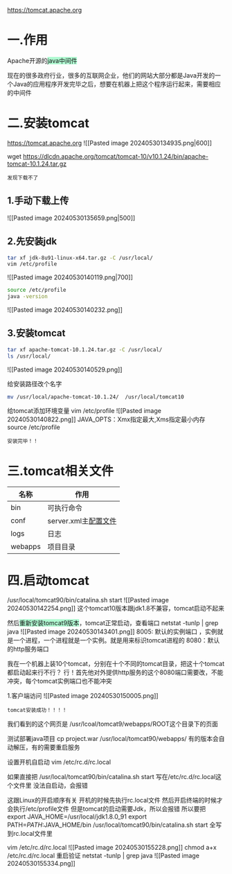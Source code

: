 https://tomcat.apache.org

# 一.作用

Apache开源的<span style="background:#affad1">java中间件</span>

现在的很多政府行业，很多的互联网企业，他们的网站大部分都是Java开发的一个Java的应用程序开发完毕之后，想要在机器上把这个程序运行起来，需要相应的中间件

# 二.安装tomcat
https://tomcat.apache.org
![[Pasted image 20240530134935.png|600]]

wget https://dlcdn.apache.org/tomcat/tomcat-10/v10.1.24/bin/apache-tomcat-10.1.24.tar.gz

```ad-error
发现下载不了
```

## 1.手动下载上传
![[Pasted image 20240530135659.png|500]]

## 2.先安装jdk

``` bash 
tar xf jdk-8u91-linux-x64.tar.gz -C /usr/local/
vim /etc/profile
```
![[Pasted image 20240530140119.png|700]]
```bash
source /etc/profile
java -version
```
![[Pasted image 20240530140232.png]]

## 3.安装tomcat

```bash
tar xf apache-tomcat-10.1.24.tar.gz -C /usr/local/
ls /usr/local/
```
![[Pasted image 20240530140529.png]]

给安装路径改个名字
```bash
mv /usr/local/apache-tomcat-10.1.24/  /usr/local/tomcat10
```

给tomcat添加环境变量
vim /etc/profile
![[Pasted image 20240530140822.png]]
JAVA_OPTS：Xmx指定最大,Xms指定最小内存
source /etc/profile

```ad-success
安装完毕！！
```


# 三.tomcat相关文件

| 名称    | 作用                                                                                                                 |
| ------- | -------------------------------------------------------------------------------------------------------------------- |
| bin     | 可执行命令                                                                                                           |
| conf    | server.xml主[配置文件](https://so.csdn.net/so/search?q=%E9%85%8D%E7%BD%AE%E6%96%87%E4%BB%B6&spm=1001.2101.3001.7020) |
| logs    | 日志                                                                                                                 |
| webapps | 项目目录                                                                                                             |

# 四.启动tomcat

/usr/local/tomcat90/bin/catalina.sh start
![[Pasted image 20240530142254.png]]
这个tomcat10版本跟jdk1.8不兼容，tomcat启动不起来


然后<span style="background:#affad1">重新安装tomcat9版本</span>，tomcat正常启动，查看端口
netstat -tunlp | grep java
![[Pasted image 20240530143401.png]]
8005: 默认的实例端口 ，实例就是一个进程，一个进程就是一个实例。就是用来标识tomcat进程的
8080：默认的http服务端口

我在一个机器上装10个tomcat，分别在十个不同的tomcat目录，把这十个tomcat都启动起来行不行？
行！首先他对外提供http服务的这个8080端口需要改，不能冲突，每个tomcat实例端口也不能冲突

1.客户端访问
![[Pasted image 20240530150005.png]]

```ad-success
tomcat安装成功！！！！
```
我们看到的这个网页是
/usr/lcoal/tomcat9/webapps/ROOT这个目录下的页面



测试部署java项目
cp project.war /usr/local/tomcat90/webapps/
有的版本会自动解压，有的需要重启服务

设置开机自启动
vim /etc/rc.d/rc.local


如果直接把
/usr/local/tomcat90/bin/catalina.sh start 写在/etc/rc.d/rc.local这个文件里
没法自启动，会报错

这跟Linux的开启顺序有关
开机的时候先执行rc.local文件
然后开启终端的时候才会执行/etc/profile文件
但是tomcat的启动需要Jdk，所以会报错
所以要把
export JAVA_HOME=/usr/local/jdk1.8.0_91 
export PATH=$PATH:$JAVA_HOME/bin 
/usr/local/tomcat90/bin/catalina.sh start
全写到rc.local文件里

vim /etc/rc.d/rc.local
![[Pasted image 20240530155228.png]]
chmod a+x  /etc/rc.d/rc.local 
重启验证
netstat -tunlp | grep java
![[Pasted image 20240530155334.png]]

